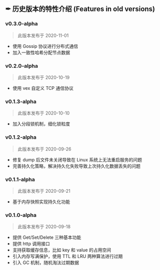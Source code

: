 ## ✒ 历史版本的特性介绍 (Features in old versions)

### v0.3.0-alpha
> 此版本发布于 2020-11-01
* 使用 Gossip 协议进行分布式通信
* 加入一致性哈希分配节点数据

### v0.2.0-alpha
> 此版本发布于 2020-10-19
* 使用 vex 自定义 TCP 通信协议

### v0.1.3-alpha
> 此版本发布于 2020-10-10
* 加入分段锁机制，细化锁粒度

### v0.1.2-alpha
> 此版本发布于 2020-09-26
* 修复 dump 后文件未关闭导致在 Linux 系统上无法重启服务的问题
* 完善持久化策略，解决持久化失败导致上次持久化数据丢失的问题

### v0.1.1-alpha
> 此版本发布于 2020-09-21
* 基于内存快照实现持久化功能

### v0.1.0-alpha
> 此版本发布于 2020-09-18
* 提供 Get/Set/Delete 三种基本功能
* 提供 http 调用接口
* 支持获取缓存信息，比如 key 和 value 的占用空间
* 引入内存写满保护，使用 TTL 和 LRU 两种算法进行过期
* 引入 GC 机制，随机淘汰过期数据

